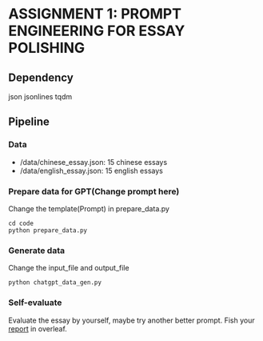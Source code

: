 # ASSIGNMENT 1: PROMPT ENGINEERING FOR ESSAY POLISHING

## Dependency
json jsonlines tqdm

## Pipeline

### Data
- /data/chinese_essay.json: 15 chinese essays
- /data/english_essay.json: 15 english essays

### Prepare data for GPT(Change prompt here)

Change the template(Prompt) in prepare_data.py
```
cd code
python prepare_data.py
```

### Generate data

Change the input_file and output_file
```
python chatgpt_data_gen.py
```

### Self-evaluate

Evaluate the essay by yourself, maybe try another better prompt.
Fish your [report](https://www.overleaf.com/read/mndnznyqtcxj) in overleaf.
